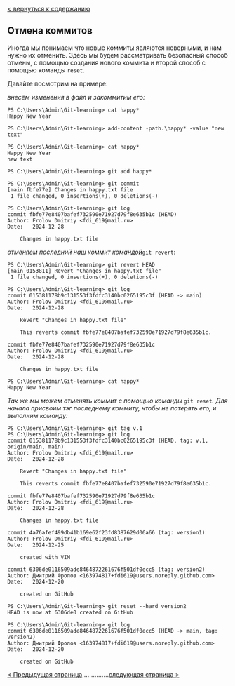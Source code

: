 [< вернуться к содержанию](./readme.md)

## Отмена коммитов

Иногда мы понимаем что новые коммиты являются неверными, и нам нужно их отменить. Здесь мы будем рассматривать безопасный способ отмены, с помощью создания нового коммита и второй способ с помощью команды `reset`.

Давайте посмотрим на примере:

_внесём изменения в файл и закоммитим его:_

```
PS C:\Users\Admin\Git-learning> cat happy*
Happy New Year

PS C:\Users\Admin\Git-learning> add-content -path.\happy* -value "new text"

PS C:\Users\Admin\Git-learning> cat happy*
Happy New Year
new text

PS C:\Users\Admin\Git-learning> git add happy*

PS C:\Users\Admin\Git-learning> git commit
[main fbfe77e] Changes in happy.txt file
 1 file changed, 0 insertions(+), 0 deletions(-)

PS C:\Users\Admin\Git-learning> git log
commit fbfe77e8407bafef732590e71927d79f8e635b1c (HEAD)
Author: Frolov Dmitriy <fdi_619@mail.ru>
Date:   2024-12-28

    Changes in happy.txt file
```

_отменяем последний наш коммит командой_`git revert`:

```
PS C:\Users\Admin\Git-learning> git revert HEAD
[main 0153811] Revert "Changes in happy.txt file"
 1 file changed, 0 insertions(+), 0 deletions(-)

PS C:\Users\Admin\Git-learning> git log
commit 015381178b9c131553f3fdfc3140bc0265195c3f (HEAD -> main)
Author: Frolov Dmitriy <fdi_619@mail.ru>
Date:   2024-12-28

    Revert "Changes in happy.txt file"

    This reverts commit fbfe77e8407bafef732590e71927d79f8e635b1c.

commit fbfe77e8407bafef732590e71927d79f8e635b1c
Author: Frolov Dmitriy <fdi_619@mail.ru>
Date:   2024-12-28

    Changes in happy.txt file

PS C:\Users\Admin\Git-learning> cat happy*
Happy New Year
```

_Так же мы можем отменять коммит с помощью команды_ `git reset`_. Для начала присвоим тэг последнему коммиту, чтобы не потерять его, и выполним команду:_

```
PS C:\Users\Admin\Git-learning> git tag v.1
PS C:\Users\Admin\Git-learning> git log
commit 015381178b9c131553f3fdfc3140bc0265195c3f (HEAD, tag: v.1, origin/main, main)
Author: Frolov Dmitriy <fdi_619@mail.ru>
Date:   2024-12-28

    Revert "Changes in happy.txt file"

    This reverts commit fbfe77e8407bafef732590e71927d79f8e635b1c.

commit fbfe77e8407bafef732590e71927d79f8e635b1c
Author: Frolov Dmitriy <fdi_619@mail.ru>
Date:   2024-12-28

    Changes in happy.txt file

commit 4a76afef499db41b169e62f23fd8387629d06a66 (tag: version1)
Author: Frolov Dmitriy <fdi_619@mail.ru>
Date:   2024-12-25

    created with VIM

commit 6306de0116509ade8464872261676f501df0ecc5 (tag: version2)
Author: Дмитрий Фролов <163974817+fdi619@users.noreply.github.com>
Date:   2024-12-20

    created on GitHub

PS C:\Users\Admin\Git-learning> git reset --hard version2
HEAD is now at 6306de0 created on GitHub

PS C:\Users\Admin\Git-learning> git log
commit 6306de0116509ade8464872261676f501df0ecc5 (HEAD -> main, tag: version2)
Author: Дмитрий Фролов <163974817+fdi619@users.noreply.github.com>
Date:   2024-12-20

    created on GitHub
```

[< Предыдущая страница](./reset-added-file.md)...............[следующая страница >](./commit-reset.md)
